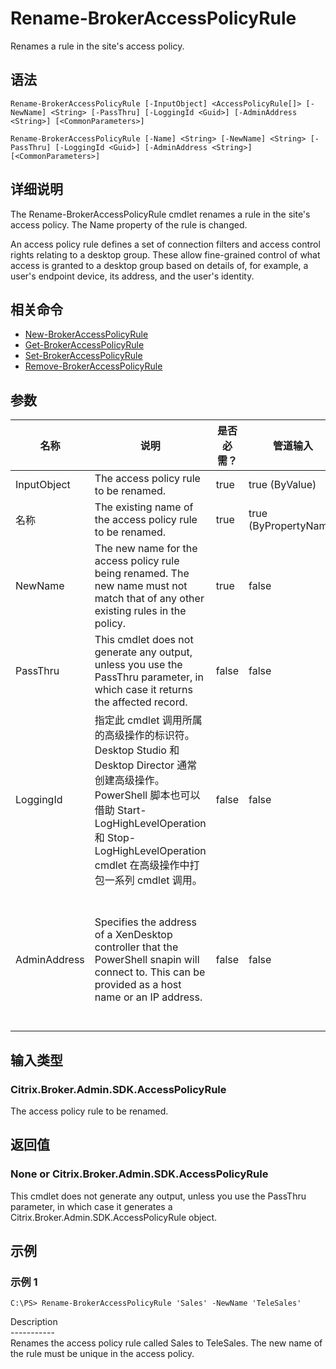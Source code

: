 # Rename-BrokerAccessPolicyRule

Renames a rule in the site's access policy.

## 语法

    Rename-BrokerAccessPolicyRule [-InputObject] <AccessPolicyRule[]> [-NewName] <String> [-PassThru] [-LoggingId <Guid>] [-AdminAddress <String>] [<CommonParameters>]
    
    Rename-BrokerAccessPolicyRule [-Name] <String> [-NewName] <String> [-PassThru] [-LoggingId <Guid>] [-AdminAddress <String>] [<CommonParameters>]
    

## 详细说明

The Rename-BrokerAccessPolicyRule cmdlet renames a rule in the site's access policy. The Name property of the rule is changed.

An access policy rule defines a set of connection filters and access control rights relating to a desktop group. These allow fine-grained control of what access is granted to a desktop group based on details of, for example, a user's endpoint device, its address, and the user's identity.

## 相关命令

- [New-BrokerAccessPolicyRule](New-BrokerAccessPolicyRule.html)
- [Get-BrokerAccessPolicyRule](Get-BrokerAccessPolicyRule.html)
- [Set-BrokerAccessPolicyRule](Set-BrokerAccessPolicyRule.html)
- [Remove-BrokerAccessPolicyRule](Remove-BrokerAccessPolicyRule.html)

## 参数

| 名称           | 说明                                                                                                                                                                              | 是否必需？ | 管道输入                  | 默认值                                                                                    |
| ------------ | ------------------------------------------------------------------------------------------------------------------------------------------------------------------------------- | ----- | --------------------- | -------------------------------------------------------------------------------------- |
| InputObject  | The access policy rule to be renamed.                                                                                                                                           | true  | true (ByValue)        |                                                                                        |
| 名称           | The existing name of the access policy rule to be renamed.                                                                                                                      | true  | true (ByPropertyName) |                                                                                        |
| NewName      | The new name for the access policy rule being renamed. The new name must not match that of any other existing rules in the policy.                                              | true  | false                 |                                                                                        |
| PassThru     | This cmdlet does not generate any output, unless you use the PassThru parameter, in which case it returns the affected record.                                                  | false | false                 | False                                                                                  |
| LoggingId    | 指定此 cmdlet 调用所属的高级操作的标识符。 Desktop Studio 和 Desktop Director 通常创建高级操作。 PowerShell 脚本也可以借助 Start-LogHighLevelOperation 和 Stop-LogHighLevelOperation cmdlet 在高级操作中打包一系列 cmdlet 调用。 | false | false                 |                                                                                        |
| AdminAddress | Specifies the address of a XenDesktop controller that the PowerShell snapin will connect to. This can be provided as a host name or an IP address.                              | false | false                 | Localhost. Once a value is provided by any cmdlet, this value will become the default. |

## 输入类型

### Citrix.Broker.Admin.SDK.AccessPolicyRule

The access policy rule to be renamed.

## 返回值

### None or Citrix.Broker.Admin.SDK.AccessPolicyRule

This cmdlet does not generate any output, unless you use the PassThru parameter, in which case it generates a Citrix.Broker.Admin.SDK.AccessPolicyRule object.

## 示例

### 示例 1

    C:\PS> Rename-BrokerAccessPolicyRule 'Sales' -NewName 'TeleSales'
    

Description  
\---\---\-----  
Renames the access policy rule called Sales to TeleSales. The new name of the rule must be unique in the access policy.